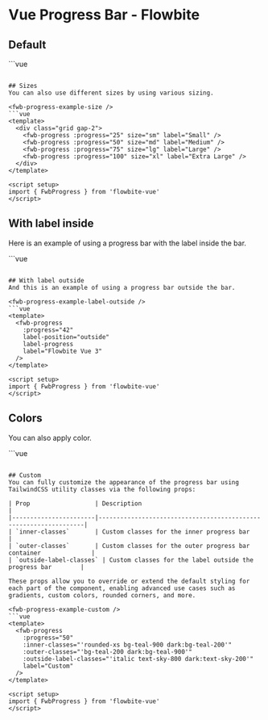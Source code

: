 <script setup>
import FwbProgressExample from './progress/examples/FwbProgressExample.vue'
import FwbProgressExampleColor from './progress/examples/FwbProgressExampleColor.vue'
import FwbProgressExampleCustom from './progress/examples/FwbProgressExampleCustom.vue'
import FwbProgressExampleLabelInside from './progress/examples/FwbProgressExampleLabelInside.vue'
import FwbProgressExampleLabelOutside from './progress/examples/FwbProgressExampleLabelOutside.vue'
import FwbProgressExampleSize from './progress/examples/FwbProgressExampleSize.vue'


</script>
# Vue Progress Bar - Flowbite

## Default

<fwb-progress-example />
```vue
<template>
  <fwb-progress :progress="45" />
</template>

<script setup>
import { FwbProgress } from 'flowbite-vue'
</script>
```

## Sizes
You can also use different sizes by using various sizing.

<fwb-progress-example-size />
```vue
<template>
  <div class="grid gap-2">
    <fwb-progress :progress="25" size="sm" label="Small" />
    <fwb-progress :progress="50" size="md" label="Medium" />
    <fwb-progress :progress="75" size="lg" label="Large" />
    <fwb-progress :progress="100" size="xl" label="Extra Large" />
  </div>
</template>

<script setup>
import { FwbProgress } from 'flowbite-vue'
</script>
```

## With label inside
Here is an example of using a progress bar with the label inside the bar.

<fwb-progress-example-label-inside />
```vue
<template>
  <fwb-progress
    :progress="50"
    label-position="inside"
    label-progress
    size="lg"
  />
</template>

<script setup>
import { FwbProgress } from 'flowbite-vue'
</script>
```

## With label outside
And this is an example of using a progress bar outside the bar.

<fwb-progress-example-label-outside />
```vue
<template>
  <fwb-progress
    :progress="42"
    label-position="outside"
    label-progress
    label="Flowbite Vue 3"
  />
</template>

<script setup>
import { FwbProgress } from 'flowbite-vue'
</script>
```

## Colors
You can also apply color.

<fwb-progress-example-color />
```vue
<template>
  <div class="grid gap-2">
    <fwb-progress :progress="12.5" label="Default"  />
    <fwb-progress :progress="25" color="dark" label="Dark"  />
    <fwb-progress :progress="37.5" color="blue" label="Blue"  />
    <fwb-progress :progress="50" color="red" label="Red"  />
    <fwb-progress :progress="62.5" color="green" label="Green"  />
    <fwb-progress :progress="75" color="yellow" label="Yellow"  />
    <fwb-progress :progress="87.5" color="indigo" label="Indigo"  />
    <fwb-progress :progress="100" color="purple" label="Purple"  />
    <fwb-progress
      :progress="50"
      :inner-classes="'rounded-xs bg-teal-900 dark:bg-teal-200'"
      :outer-classes="'bg-teal-200 dark:bg-teal-900'"
      :outside-label-classes="'italic text-sky-800 dark:text-sky-200'"
      label="Custom"
    />
  </div>
</template>

<script setup>
import { FwbProgress } from 'flowbite-vue'
</script>
```

## Custom
You can fully customize the appearance of the progress bar using TailwindCSS utility classes via the following props:

| Prop                  | Description                                                      |
|-----------------------|------------------------------------------------------------------|
| `inner-classes`       | Custom classes for the inner progress bar                        |
| `outer-classes`       | Custom classes for the outer progress bar container              |
| `outside-label-classes` | Custom classes for the label outside the progress bar        |

These props allow you to override or extend the default styling for each part of the component, enabling advanced use cases such as gradients, custom colors, rounded corners, and more.

<fwb-progress-example-custom />
```vue
<template>
  <fwb-progress
    :progress="50"
    :inner-classes="'rounded-xs bg-teal-900 dark:bg-teal-200'"
    :outer-classes="'bg-teal-200 dark:bg-teal-900'"
    :outside-label-classes="'italic text-sky-800 dark:text-sky-200'"
    label="Custom"
  />
</template>

<script setup>
import { FwbProgress } from 'flowbite-vue'
</script>
```
